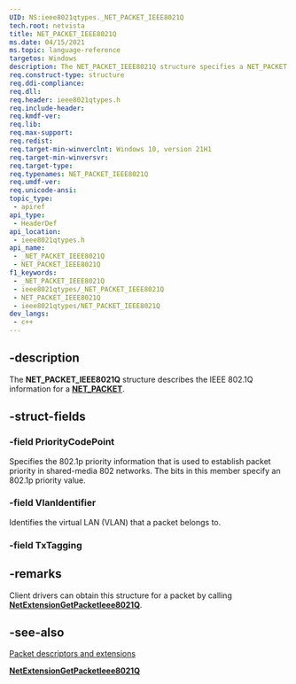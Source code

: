 ```yaml
---
UID: NS:ieee8021qtypes._NET_PACKET_IEEE8021Q
tech.root: netvista
title: NET_PACKET_IEEE8021Q
ms.date: 04/15/2021
ms.topic: language-reference
targetos: Windows
description: The NET_PACKET_IEEE8021Q structure specifies a NET_PACKET's 802.1Q information.
req.construct-type: structure
req.ddi-compliance: 
req.dll: 
req.header: ieee8021qtypes.h
req.include-header: 
req.kmdf-ver: 
req.lib: 
req.max-support: 
req.redist: 
req.target-min-winverclnt: Windows 10, version 21H1
req.target-min-winversvr: 
req.target-type: 
req.typenames: NET_PACKET_IEEE8021Q
req.umdf-ver: 
req.unicode-ansi: 
topic_type:
 - apiref
api_type:
 - HeaderDef
api_location:
 - ieee8021qtypes.h
api_name:
 - _NET_PACKET_IEEE8021Q
 - NET_PACKET_IEEE8021Q
f1_keywords:
 - _NET_PACKET_IEEE8021Q
 - ieee8021qtypes/_NET_PACKET_IEEE8021Q
 - NET_PACKET_IEEE8021Q
 - ieee8021qtypes/NET_PACKET_IEEE8021Q
dev_langs:
 - c++
---
```


## -description

The **NET_PACKET_IEEE8021Q** structure describes the IEEE 802.1Q information for a [**NET_PACKET**](../packet/ns-packet-_net_packet.md).

## -struct-fields

### -field PriorityCodePoint

Specifies the 802.1p priority information that is used to establish packet priority in shared-media 802 networks. The bits in this member specify an 802.1p priority value.

### -field VlanIdentifier

Identifies the virtual LAN (VLAN) that a packet belongs to.

### -field TxTagging

## -remarks

Client drivers can obtain this structure for a packet by calling [**NetExtensionGetPacketIeee8021Q**](../ieee8021q/nf-ieee8021q-netextensiongetpacketieee8021q.md).

## -see-also

[Packet descriptors and extensions](/windows-hardware/drivers/netcx/packet-descriptors-and-extensions)

[**NetExtensionGetPacketIeee8021Q**](../ieee8021q/nf-ieee8021q-netextensiongetpacketieee8021q.md)

